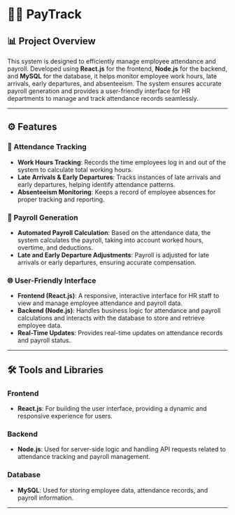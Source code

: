 # 🧑‍💻 PayTrack 

## 📊 Project Overview  
This system is designed to efficiently manage employee attendance and payroll. Developed using **React.js** for the frontend, **Node.js** for the backend, and **MySQL** for the database, it helps monitor employee work hours, late arrivals, early departures, and absenteeism. The system ensures accurate payroll generation and provides a user-friendly interface for HR departments to manage and track attendance records seamlessly.

---

## ⚙️ Features  

### 📅 Attendance Tracking  
- **Work Hours Tracking**: Records the time employees log in and out of the system to calculate total working hours.  
- **Late Arrivals & Early Departures**: Tracks instances of late arrivals and early departures, helping identify attendance patterns.  
- **Absenteeism Monitoring**: Keeps a record of employee absences for proper tracking and reporting.  

### 💸 Payroll Generation  
- **Automated Payroll Calculation**: Based on the attendance data, the system calculates the payroll, taking into account worked hours, overtime, and deductions.  
- **Late and Early Departure Adjustments**: Payroll is adjusted for late arrivals or early departures, ensuring accurate compensation.  

### 🌐 User-Friendly Interface  
- **Frontend (React.js)**: A responsive, interactive interface for HR staff to view and manage employee attendance and payroll data.  
- **Backend (Node.js)**: Handles business logic for attendance and payroll calculations and interacts with the database to store and retrieve employee data.  
- **Real-Time Updates**: Provides real-time updates on attendance records and payroll status.  

---

## 🛠️ Tools and Libraries  

### **Frontend**  
- **React.js**: For building the user interface, providing a dynamic and responsive experience for users.  

### **Backend**  
- **Node.js**: Used for server-side logic and handling API requests related to attendance tracking and payroll management.  

### **Database**  
- **MySQL**: Used for storing employee data, attendance records, and payroll information.  

---

